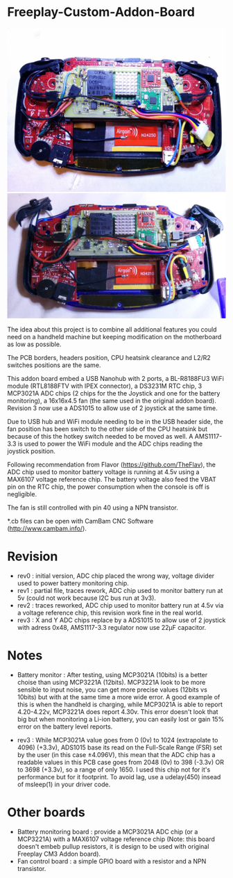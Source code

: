 # Freeplay-Custom-Addon-Board

![Rev 2](https://github.com/porcinus/Freeplay-Custom-Addon-Board/blob/master/preview/02.jpg)
![Rev 3](https://github.com/porcinus/Freeplay-Custom-Addon-Board/blob/master/preview/04.jpg)

The idea about this project is to combine all additional features you could need on a handheld machine but keeping modification on the motherboard as low as possible.

The PCB borders, headers position, CPU heatsink clearance and L2/R2 switches positions are the same.

This addon board embed a USB Nanohub with 2 ports, a BL-R8188FU3 WiFi module (RTL8188FTV with IPEX connector), a DS3231M RTC chip, 3 MCP3021A ADC chips (2 chips for the the Joystick and one for the battery monitoring), a 16x16x4.5 fan (the same used in the original addon board). Revision 3 now use a ADS1015 to allow use of 2 joystick at the same time.

Due to USB hub and WiFi module needing to be in the USB header side, the fan position has been switch to the other side of the CPU heatsink but because of this the hotkey switch needed to be moved as well.
A AMS1117-3.3 is used to power the WiFi module and the ADC chips reading the joystick position.

Following recommendation from Flavor (https://github.com/TheFlav), the ADC chip used to monitor battery voltage is running at 4.5v using a MAX6107 voltage reference chip.
The battery voltage also feed the VBAT pin on the RTC chip, the power consumption when the console is off is negligible.

The fan is still controlled with pin 40 using a NPN transistor.

*.cb files can be open with CamBam CNC Software (http://www.cambam.info/).


# Revision
- rev0 : initial version, ADC chip placed the wrong way, voltage divider used to power battery monitoring chip.
- rev1 : partial file, traces rework, ADC chip used to monitor battery run at 5v (could not work because I2C bus run at 3v3).
- rev2 : traces reworked, ADC chip used to monitor battery run at 4.5v via a voltage reference chip, this revision work fine in the real world.
- rev3 : X and Y ADC chips replace by a ADS1015 to allow use of 2 joystick with adress 0x48, AMS1117-3.3 regulator now use 22µF capacitor.

# Notes
- Battery monitor : After testing, using MCP3021A (10bits) is a better choise than using MCP3221A (12bits). MCP3221A look to be more sensible to input noise, you can get more precise values (12bits vs 10bits) but with at the same time a more wide error.
A good example of this is when the handheld is charging, while MCP3021A is able to report 4.20-4.22v, MCP3221A does report 4.30v. This error doesn't look that big but when monitoring a Li-ion battery, you can easily lost or gain 15% error on the battery level reports.

- rev3 : While MCP3021A value goes from 0 (0v) to 1024 (extrapolate to 4096) (+3.3v), ADS1015 base its read on the Full-Scale Range (FSR) set by the user (in this case ±4.096V), this mean that the ADC chip has a readable values in this PCB case goes from 2048 (0v) to 398 (-3.3v) OR to 3698 (+3.3v), so a range of only 1650. I used this chip not for it's performance but for it footprint. To avoid lag, use a udelay(450) insead of msleep(1) in your driver code.


# Other boards
- Battery monitoring board : provide a MCP3021A ADC chip (or a MCP3221A) with a MAX6107 voltage reference chip (Note: this board doesn't embeb pullup resistors, it is design to be used with original Freeplay CM3 Addon board).
- Fan control board : a simple GPIO board with a resistor and a NPN transistor.
